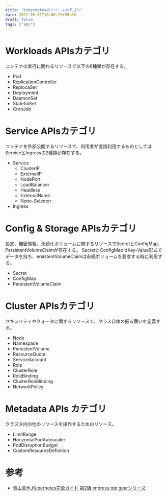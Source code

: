```yaml
---
title: "Kubernetesのリソースカテゴリ"
date: 2022-09-01T10:00:23+09:00
draft: false
tags: ["k8s"] 
---
```

<!--more-->
# Workloads APIsカテゴリ
コンテナの実行に関わるリソースで以下の8種類が存在する。
- Pod
- ReplicationController
- ReplocaSet
- Deployment
- DaemonSet
- StatefulSet
- CronJob


# Service APIsカテゴリ
コンテナを外部公開するリソースで、利用者が直接利用するものとしてはServiceとIngressの2種類が存在する。
- Service
    - ClusterIP
    - ExternalIP
    - NodePort
    - LoadBalancer
    - Headless
    - ExternalName
    - None-Selector
- Ingress

# Config & Storage APIsカテゴリ
設定、機密情報、永続化ボリュームに関するリソースでSecretとConfigMap、PersistentVolumeClaimが存在する。
SecretとConfigMapはKey-Value形式でデータを持ち、ersistentVolumeClaimは永続ボリュームを要求する時に利用する。
- Secret
- ConfigMap
- PersistentVolumeClaim

# Cluster APIsカテゴリ
セキュリティやクォータに関するリソースで、クラス自体の振る舞いを定義する。
- Node
- Namespace
- PersistentVolume
- ResourceQuota
- ServiceAccount
- Role
- ClusterRole
- RoleBinding
- ClusterRoleBinding
- NetworkPolicy
 
# Metadata APIs カテゴリ
クラスタ内の他のリソースを操作するためのリソース。
- LimitRange
- HorizontalPodAutoscaler
- PodDisruptionBudget
- CustomResourceDefinition

# 参考
- [青山真也,Kubernetes完全ガイド 第2版 impress top gearシリーズ](https://amzn.to/3KwZjKm)